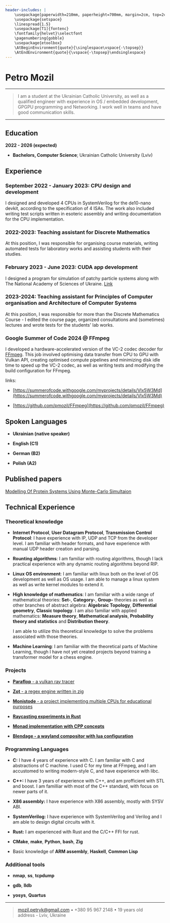 ```yaml
---
header-includes: |
    \usepackage[paperwidth=210mm, paperheight=700mm, margin=2cm, top=2cm, bottom=2cm]{geometry}
    \usepackage{setspace}
    \linespread{1.5}
    \usepackage[T1]{fontenc}
    \fontfamily{helvet}\selectfont
    \pagenumbering{gobble}
    \usepackage{etoolbox}
    \AtBeginEnvironment{quote}{\singlespace\vspace{-\topsep}}
    \AtEndEnvironment{quote}{\vspace{-\topsep}\endsinglespace}
---
```


Petro Mozil
============
----

>   I am a student at the Ukrainian Catholic University, as well as
>   a qualified engineer with experience in OS / embedded development,
>   GPGPU programming and Networking.
>   I work well in teams and have good communication skills.

----

## Education

**2022 - 2026 (expected)**

-   **Bachelors, Computer Science**; Ukrainian Catholic University (Lviv)

## Experience

### September 2022 - January 2023: CPU design and development

I designed and developed 4 CPUs in SystemVerilog for the de10-nano devkit,
according to the specification of 4 ISAs. The work also included writing test scripts
written in esoteric assembly and writing documentation for the CPU implementation.

### 2022-2023: Teaching assistant for Discrete Mathematics

At this position, I was responsible for organising course materials,
writing automated tests for laboratory works and assisting students with their studies.

### February 2023 - June 2023: CUDA app development

I designed a program for simulation of patchy particle systems along with The National Academy of Sciences of Ukraine.
[Link](https://ucu-computer-science.github.io/poc,/acs,/os,/c++/2024/09/01/preprints-2024-1.html)

### 2023-2024: Teaching assistant for Principles of Computer organisation and Architecture of Computer  Systems

At this position, I was responsible for more than the Discrete Mathematics Course -
I edited the course page, organized consultations and (sometimes) lectures and wrote tests
for the students' lab works.


### Google Summer of Code 2024 @ FFmpeg

I developed a hardware-accelerated version of the VC-2 codec decoder
for [FFmpeg](https://ffmpeg.org/).
This job involved optimising data transfer from CPU to GPU with Vulkan API,
creating optimised compute pipelines and minimizing disk idle time to speed up the VC-2 codec,
as well as writing tests and modifying the build configuration for FFmpeg.

links:

-   [https://summerofcode.withgoogle.com/myprojects/details/Vlx5W3Md](https://summerofcode.withgoogle.com/myprojects/details/Vlx5W3Md)

-   [https://github.com/pmozil/FFmpeg](https://github.com/pmozil/FFmpeg)


## Spoken Languages

- **Ukrainian (native speaker)**

- **English (C1)**

- **German (B2)**

- **Polish (A2)**

## Published papers

[Modelling Of Protein Systems Using Monte-Carlo Simultaion](https://ucu-computer-science.github.io/poc,/acs,/os,/c++/2024/09/01/preprints-2024-1.html)

## Technical Experience

### Theoretical knowledge

-   **Internet Protocol**, **User Datagram Protocol**, **Transmission Control Protocol**:
    I have experience with IP, UDP and TCP from the developer level. I am familiar with header formats, and have experience with manual UDP header creation and parsing.

-   **Rounting algorithms**:
    I am familiar with routing algorithms, though I lack practical experience with any dynamic routing algorithms beyond RIP.

-   **Linux OS environment**: I am familiar with linux both on the level of OS development as well as OS usage. I am able to manage a linux system as well as write kernel modules to extend it.

-   **High knowledge of mathematics**: I am familiar with a wide range of mathematical theories:
    **Set-**, **Category-**, **Group-** theories as well as other branches of abstract algebra:
    **Algebraic Topology**, **Differential geometry**, **Classic topology**.
    I am also familiar with applied mathematics: **Measure theory**, **Mathematical analysis**,
    **Probability theory and statistics** and **Distribution theory**.

    I am able to utilize this theoretical knowledge to solve the problems associated with those theories.

-   **Machine Learning**: I am familiar with the theoretical parts of Machine Learning, though I have not yet created projects beyond training a transformer model for a chess engine.

### Projects

-   [**Paraflop** - a vulkan ray tracer](https://github.com/pmozil/paraflop)

-   [**Zot** - a regex engine written in zig](https://github.com/pmozil/zot)

-   [**Monistode** - a project implementing multiple CPUs for educational purposes](https://github.com/monistode)

-   [**Raycasting experiments in Rust**](https://github.com/pmozil/raycasting-experiments)

-   [**Monad implementation with CPP concepts**](https://github.com/pmozil/is_that_a_monad)

-   [**Blendage - a wayland compositor with lua configuration**](https://github.com/pmozil/blendage)

### Programming Languages

-   **C:** I have 4 years of experience with C.
    I am familiar with C and abstractions of C machine.
    I used C for my time at FFmpeg, and I am accustomed to writing modern-style C,
    and have experience with libc.

-   **C++:** I have 3 years of experience with C++, and am profficient with STL and boost.
    I am familliar with most of the C++ standard, with focus on newer parts of it.

-   **X86 assembly:** I have experience with X86 assembly, mostly with SYSV ABI.

-   **SystemVerilog:** I have experience with SystemVerilog and Verilog and I am able to
    design digital circuits with it.

-   **Rust:** I am experienced with Rust and the C/C++ FFI for rust.

-   **CMake**, **make**, **Python**, **bash**, **Zig**

-   Basic knowledge of **ARM assembly**, **Haskell**, **Common Lisp**

### Additional tools

-   **nmap**, **ss**, **tcpdump**

-   **gdb**, **lldb**

-   **yosys**, **Quartus**

----

> <mozil.petryk@gmail.com> • +380 95 967 2148 • 19 years old\
> address - Lviv, Ukraine
